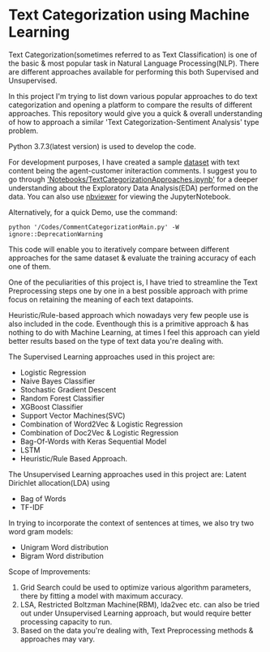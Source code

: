 Text Categorization using Machine Learning
==========


Text Categorization(sometimes referred to as Text Classification) is one of the basic & most popular task in Natural Language Processing(NLP). There are different approaches available for performing this both Supervised and Unsupervised.

In this project I'm trying to list down various popular approaches to do text categorization and opening a platform to compare the results of different approaches. This repository would give you a quick & overall understanding of how to approach a similar 'Text Categorization-Sentiment Analysis' type problem.

Python 3.7.3(latest version) is used to develop the code.

For development purposes, I have created a sample [dataset](https://github.com/avinashok/TextCategorization/blob/master/Data/CustomerInteractionData.csv) with text content being the agent-customer initeraction comments. I suggest you to go through ['Notebooks/TextCategorizationApproaches.ipynb'](https://github.com/avinashok/TextCategorization/blob/master/Notebooks/TextCategorizationApproaches.ipynb) for a deeper understanding about the Exploratory Data Analysis(EDA) performed on the data. You can also use [nbviewer](https://nbviewer.jupyter.org/) for viewing the JupyterNotebook.

Alternatively, for a quick Demo, use the command:

    python '/Codes/CommentCategorizationMain.py' -W ignore::DeprecationWarning

This code will enable you to iteratively compare between different approaches for the same dataset & evaluate the training accuracy of each one of them.

One of the peculiarities of this project is, I have tried to streamline the Text Preprocessing steps one by one in a best possible approach with prime focus on retaining the meaning of each text datapoints.

Heuristic/Rule-based approach which nowadays very few people use is also included in the code. Eventhough this is a primitive approach & has nothing to do with Machine Learning, at times I feel this approach can yield better results based on the type of text data you're dealing with.

The Supervised Learning approaches used in this project are:
- Logistic Regression
- Naive Bayes Classifier
- Stochastic Gradient Descent
- Random Forest Classifier
- XGBoost Classifier
- Support Vector Machines(SVC)
- Combination of Word2Vec & Logistic Regression
- Combination of Doc2Vec & Logistic Regression
- Bag-Of-Words with Keras Sequential Model
- LSTM
- Heuristic/Rule Based Approach.

The Unsupervised Learning approaches used in this project are:
Latent Dirichlet allocation(LDA) using 
- Bag of Words
- TF-IDF

In trying to incorporate the context of sentences at times, we also try two word gram models:
- Unigram Word distribution
- Bigram Word distribution


Scope of Improvements:
1) Grid Search could be used to optimize various algorithm parameters, there by fitting a model with maximum accuracy.
2) LSA, Restricted Boltzman Machine(RBM), lda2vec etc. can also be tried out under Unsupervised Learning approach, but would require better processing capacity to run.
3) Based on the data you're dealing with, Text Preprocessing methods & approaches may vary.
